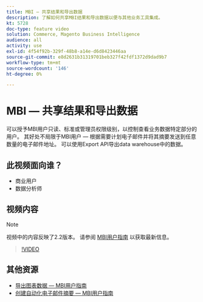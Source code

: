 ```yaml
---
title: MBI — 共享结果和导出数据
description: 了解如何共享MBI结果和导出数据以便与其他业务工具集成。
kt: 5728
doc-type: feature video
solution: Commerce, Magento Business Intelligence
audience: all
activity: use
exl-id: 4f54f92b-329f-48b8-a14e-d6d8423446aa
source-git-commit: e8d2631b31319701beb327f42fdf1372d9dad9b7
workflow-type: tm+mt
source-wordcount: '146'
ht-degree: 0%

---
```


# MBI — 共享结果和导出数据

可以授予MBI用户只读、标准或管理员权限级别，以控制查看业务数据特定部分的用户。 其好处不局限于MBI用户 — 根据需要计划电子邮件并将其摘要发送到任意数量的电子邮件地址。 可以使用Export API导出data warehouse中的数据。

## 此视频面向谁？

- 商业用户
- 数据分析师

## 视频内容

>[!NOTE]
>
>视频中的内容反映了2.2版本。 请参阅 [MBI用户指南](https://experienceleague.adobe.com/docs/commerce-business-intelligence/mbi/guide-overview.html) 以获取最新信息。

>[!VIDEO](https://video.tv.adobe.com/v/35983?quality=12&learn=on)

## 其他资源

- [导出图表数据 — MBI用户指南](https://experienceleague.adobe.com/docs/commerce-business-intelligence/mbi/build/share/exp-chart-dash.html)
- [创建自动化电子邮件摘要 — MBI用户指南](https://experienceleague.adobe.com/docs/commerce-business-intelligence/mbi/build/share/email-summaries.html)
